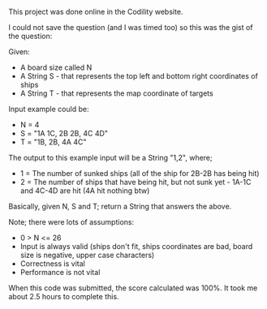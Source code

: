 
This project was done online in the Codility website.

I could not save the question (and I was timed too) so this was the gist of the question:

Given:
* A board size called N
* A String S - that represents the top left and bottom right coordinates of ships
* A String T - that represents the map coordinate of targets

Input example could be: 
* N = 4
* S = "1A 1C, 2B 2B, 4C 4D"
* T = "1B, 2B, 4A 4C"

The output to this example input will be a String "1,2", where;
* 1 = The number of sunked ships (all of the ship for 2B-2B has being hit)
* 2 = The number of ships that have being hit, but not sunk yet - 1A-1C and 4C-4D are hit (4A hit nothing btw)

Basically, given N, S and T; return a String that answers the above.

Note; there were lots of assumptions:
* 0 > N <= 26
* Input is always valid (ships don't fit, ships coordinates are bad, board size is negative, upper case characters)
* Correctness is vital
* Performance is not vital

When this code was submitted, the score calculated was 100%. It took me about 2.5 hours to complete this. 

